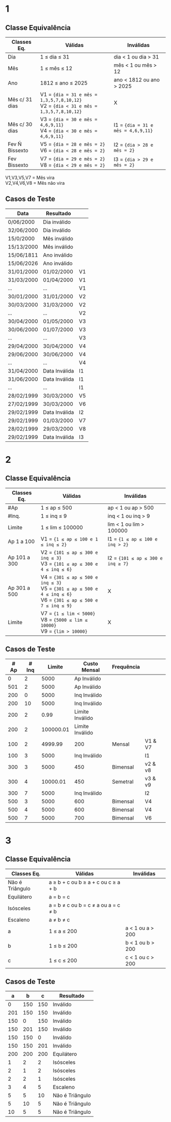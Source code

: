# 1

## Classe Equivalência

| Classes Eq.    | Válidas                                                                                 | Inválidas                 |
| ---            | ---                                                                                     | ---                       |
| Dia            | 1 ≤ dia ≤ 31                                                                            | dia < 1 ou dia > 31       |
| Mês            | 1 ≤ mês ≤ 12                                                                            | mês < 1 ou mês > 12       |
| Ano            | 1812 ≤ ano ≤ 2025                                                                       | ano < 1812 ou ano > 2025  |
| Mês c/ 31 dias | V1 = `{dia = 31 e mês = 1,3,5,7,8,10,12}`<br/>V2 = `{dia < 31 e mês = 1,3,5,7,8,10,12}` | X                         |
| Mês c/ 30 dias | V3 = `{dia = 30 e mês = 4,6,9,11}`<br/>V4 = `{dia < 30 e mês = 4,6,9,11}`               | I1 = `{dia = 31 e mês = 4,6,9,11}` |
| Fev Ñ Bissexto | V5 = `{dia = 28 e mês = 2}`<br/>V6 = `{dia < 28 e mês = 2}`                             | I2 = `{dia > 28 e mês = 2}`        |
| Fev Bissexto   | V7 = `{dia = 29 e mês = 2}`<br/>V8 = `{dia < 29 e mês = 2}`                             | I3 = `{dia > 29 e mês = 2}`        |

V1,V3,V5,V7 = Mês vira  
V2,V4,V6,V8 = Mês não vira   

## Casos de Teste

| Data       | Resultado     |     |
| ---        | ---           | --- |
| 0/06/2000  | Dia inválido  |     |
| 32/06/2000 | Dia inválido  |     |
| 15/0/2000  | Mês inválido  |     |
| 15/13/2000 | Mês inválido  |     |
| 15/06/1811 | Ano inválido  |     |
| 15/06/2026 | Ano inválido  |     |
| 31/01/2000 | 01/02/2000    | V1  |
| 31/03/2000 | 01/04/2000    | V1  |
| ...        | ...           | V1  |
| 30/01/2000 | 31/01/2000    | V2  |
| 30/03/2000 | 31/03/2000    | V2  |
| ...        | ...           | V2  |
| 30/04/2000 | 01/05/2000    | V3  |
| 30/06/2000 | 01/07/2000    | V3  |
| ...        | ...           | V3  |
| 29/04/2000 | 30/04/2000    | V4  |
| 29/06/2000 | 30/06/2000    | V4  |
| ...        | ...           | V4  |
| 31/04/2000 | Data Inválida | I1  |
| 31/06/2000 | Data Inválida | I1  |
| ...        | ...           | I1  |
| 28/02/1999 | 30/03/2000    | V5  |
| 27/02/1999 | 30/03/2000    | V6  |
| 29/02/1999 | Data Inválida | I2  |
| 29/02/1999 | 01/03/2000    | V7  |
| 28/02/1999 | 29/03/2000    | V8  |
| 29/02/1999 | Data Inválida | I3  |

# 2

## Classe Equivalência

| Classes Eq.   | Válidas                                                                                                               | Inválidas                         |
| -----------   | -------                                                                                                               | ---------                         |
| #Ap           | 1 ≤ ap ≤ 500                                                                                                          | ap < 1 ou ap > 500                |
| #Inq.         | 1 ≤ inq ≤ 9                                                                                                           | inq < 1 ou inq > 9                |
| Limite        | 1 ≤ lim ≤ 100000                                                                                                      | lim < 1 ou lim > 100000           |
| Ap 1 a 100    | V1 = `{1 ≤ ap ≤ 100 e 1 ≤ inq ≤ 2}`                                                                                   | I1 = `{1 ≤ ap ≤ 100 e inq > 2}`   |
| Ap 101 a 300  | V2 = `{101 ≤ ap ≤ 300 e inq ≤ 3}`<br/>V3 = `{101 ≤ ap ≤ 300 e 4 ≤ inq ≤ 6}`                                           | I2 = `{101 ≤ ap ≤ 300 e inq ≥ 7}` |
| Ap 301 a 500  | V4 = `{301 ≤ ap ≤ 500 e inq ≤ 3}`<br/>V5 = `{301 ≤ ap ≤ 500 e 4 ≤ inq ≤ 6}`<br/>V6 = `{301 ≤ ap ≤ 500 e 7 ≤ inq ≤ 9}` | X                                 |
| Limite        | V7 = `{1 ≤ lim < 5000}`<br/>V8 = `{5000 ≤ lim ≤ 10000}`<br/>V9 = `{lim > 10000}`                                      | X                                 |

## Casos de Teste

| # Ap | # Inq | Limite | Custo Mensal | Frequência | |
| --- | --- | --- | --- | --- | --- |
| 0 | 2 | 5000 | Ap Inválido | | |
| 501 | 2 | 5000 | Ap Inválido | | |
| 200 | 0 | 5000 | Inq Inválido | | |
| 200 | 10 | 5000 | Inq Inválido | | |
| 200 | 2 | 0.99 | Limite Inválido | | |
| 200 | 2 | 100000.01 | Limite Inválido | | |
| 100 | 2 | 4999.99 | 200 | Mensal | V1 & V7 |
| 100 | 3 | 5000 | Inq Inválido | | I1 |
| 300 | 3 | 5000 | 450 | Bimensal | v2 & v8 |
| 300 | 4 | 10000.01 | 450 | Semetral | v3 & v9 |
| 300 | 7 | 5000 | Inq Inválido | | I2 |
| 500 | 3 | 5000 | 600 | Bimensal | V4 |
| 500 | 4 | 5000 | 600 | Bimensal | V4 |
| 500 | 7 | 5000 | 700 | Bimensal | V6 |

# 3

## Classe Equivalência

| Classes Eq. | Válidas | Inválidas |
| --- | --- | --- |
| Não é Triângulo | a ≥ b + c ou b ≥ a + c ou c ≥ a + b | |
| Equilátero | a = b = c | |
| Isósceles | a = b ≠ c ou b = c ≠ a ou a = c ≠ b | |
| Escaleno | a ≠ b ≠ c | |
| a | 1 ≤ a ≤ 200 | a < 1 ou a > 200 |
| b | 1 ≤ b ≤ 200 | b < 1 ou b > 200 |
| c | 1 ≤ c ≤ 200 | c < 1 ou c > 200 |

## Casos de Teste

| a | b | c | Resultado |
| --- | --- | --- | --- |
| 0 | 150 | 150 | Inválido |
| 201 | 150 | 150 | Inválido |
| 150 | 0 | 150 | Inválido |
| 150 | 201 | 150 | Inválido |
| 150 | 150 | 0 | Inválido |
| 150 | 150 | 201 | Inválido |
| 200 | 200 | 200 | Equilátero |
| 1 | 2 | 2 | Isósceles |
| 2 | 1 | 2 | Isósceles |
| 2 | 2 | 1 | Isósceles |
| 3 | 4 | 5 | Escaleno |
| 5 | 5 | 10 | Não é Triângulo |
| 5 | 10 | 5 | Não é Triângulo |
| 10 | 5 | 5 | Não é Triângulo |

